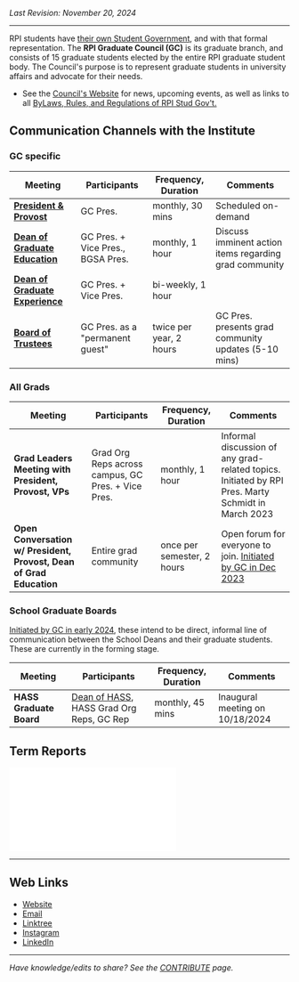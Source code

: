 _Last Revision: November 20, 2024_

---

RPI students have [their own Student Government](https://sites.google.com/view/rpistugov/home), and with that formal representation. The **RPI Graduate Council (GC)** is its graduate branch, and consists of 15 graduate students elected by the entire RPI graduate student body. The Council's purpose is to represent graduate students in university affairs and advocate for their needs.

- See the [Council's Website](https://sites.google.com/view/rpistugov/graduate-council) for news, upcoming events, as well as links to all [ByLaws, Rules, and Regulations of RPI Stud Gov't.](https://sites.google.com/view/rpistugov/record)
## Communication Channels with the Institute
### GC specific

| **Meeting**                                                                                 | **Participants**                  | **Frequency, Duration** | **Comments**                                           |
| ------------------------------------------------------------------------------------------- | --------------------------------- | ----------------------- | ------------------------------------------------------ |
| [**President & Provost**](Important%20Offices.md##Important%20People%20on%20Campus)         | GC Pres.                          | monthly,  30 mins       | Scheduled on-demand                                    |
| [**Dean of Graduate Education**](Important%20Offices.md##Important%20People%20on%20Campus)  | GC Pres. + Vice Pres., BGSA Pres. | monthly, 1 hour         | Discuss imminent action items regarding grad community |
| [**Dean of Graduate Experience**](Important%20Offices.md##Important%20People%20on%20Campus) | GC Pres. + Vice Pres.             | bi-weekly, 1 hour       |                                                        |
| [**Board of Trustees**](Important%20Offices.md##Important%20People%20on%20Campus)           | GC Pres. as a "permanent guest"   | twice per year, 2 hours | GC Pres. presents grad community updates (5-10 mins)   |

### All Grads

| **Meeting**                                                         | **Participants**                                   | **Frequency, Duration**    | **Comments**                                                                                                                                                                            |
| ------------------------------------------------------------------- | -------------------------------------------------- | -------------------------- | --------------------------------------------------------------------------------------------------------------------------------------------------------------------------------------- |
| **Grad Leaders Meeting with President, Provost, VPs**               | Grad Org Reps across campus, GC Pres. + Vice Pres. | monthly, 1 hour            | Informal discussion of any grad-related topics. Initiated by RPI Pres. Marty Schmidt in March 2023                                                                                      |
| **Open Conversation w/ President, Provost, Dean of Grad Education** | Entire grad community                              | once per semester, 2 hours | Open forum for everyone to join. [Initiated by GC in Dec 2023](../../_assets/Graduate%20Council%20-%20A/2023-24%20-%20A/Graduate%20Council%202023-24%20Term%20Report%20-%20Compressed_27.5.pdf#page=17) |

###  School Graduate Boards
[Initiated by GC in early 2024](../../_assets/Graduate%20Council%20-%20A/2023-24%20-%20A/Graduate%20Council%202023-24%20Term%20Report%20-%20Compressed_27.5.pdf#page=13), these intend to be direct, informal line of communication between the School Deans and their graduate students. These are currently in the forming stage.

| **Meeting**             | **Participants**                                                                                                                                                     | **Frequency, Duration** | **Comments**                    |
| ----------------------- | -------------------------------------------------------------------------------------------------------------------------------------------------------------------- | ----------------------- | ------------------------------- |
| **HASS Graduate Board** | [Dean of HASS](https://news.rpi.edu/2024/07/29/william-gibbons-leading-music-scholar-joins-rpi-dean-humanities-arts-and-social-sciences), HASS Grad Org Reps, GC Rep | monthly, 45 mins        | Inaugural meeting on 10/18/2024 |

## Term Reports
![Graduate Council 2023-24 Term Report](../../_assets/Graduate%20Council%20-%20A/2023-24%20-%20A/Graduate%20Council%202023-24%20Term%20Report%20-%20Compressed_27.5.pdf)

---
## Web Links
- [Website](https://sites.google.com/view/rpistugov/graduate-council)
- [Email](mailto:grad-council@rpi.edu)
- [Linktree](https://linktr.ee/rpi.graduate.council)
- [Instagram](https://www.instagram.com/rpi.graduate.council/)
- [LinkedIn](https://www.linkedin.com/company/rpi-graduate-council/)


---
_Have knowledge/edits to share? See the [CONTRIBUTE](../../CONTRIBUTE.md) page._